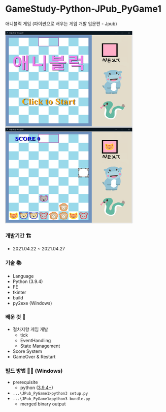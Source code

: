 # GameStudy-Python-JPub_PyGame1
애니블럭 게임 (파이썬으로 배우는 게임 개발 입문편 - Jpub)

<img src='preview1.png' width="400px" height="300px"/>&nbsp;
<img src='preview2.png' width="400px" height="300px"/>

### 개발기간 🏗️
* 2021.04.22 ~ 2021.04.27
   
### 기술 📚
* Language
 * Python (3.9.4)
* FE
 * tkinter
* build
 * py2exe (Windows)

### 배운 것 📖
* 절차지향 게임 개발
  * tick
  * EventHandling
  * State Management
* Score System
* GameOver & Restart

### 빌드 방법 👷‍♂️ (Windows)
 * prerequisite
   * python ([3.9.4+](https://www.python.org/downloads/))
 * `...\JPub_PyGame1>python3 setup.py`
 * `...\JPub_PyGame1>python3 bundle.py`
   * merged binary output
